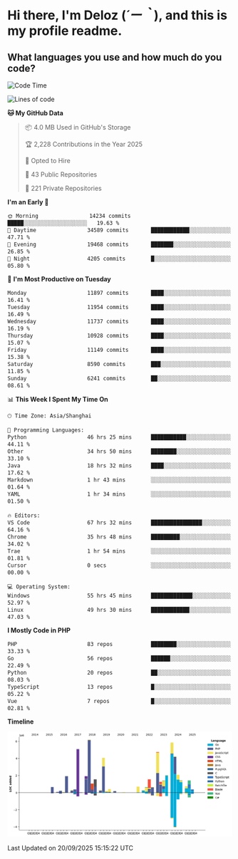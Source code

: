 # **Hi there, I'm Deloz (*´ー｀*), and this is my profile readme.**

## **What languages you use and how much do you code?**

<!--START_SECTION:waka-->
![Code Time](http://img.shields.io/badge/Code%20Time-7%2C562%20hrs%2013%20mins-blue)

![Lines of code](https://img.shields.io/badge/From%20Hello%20World%20I%27ve%20Written-53.7%20million%20lines%20of%20code-blue)

**🐱 My GitHub Data** 

> 📦 4.0 MB Used in GitHub's Storage 
 > 
> 🏆 2,228 Contributions in the Year 2025
 > 
> 💼 Opted to Hire
 > 
> 📜 43 Public Repositories 
 > 
> 🔑 221 Private Repositories 
 > 
**I'm an Early 🐤** 

```text
🌞 Morning                14234 commits       █████░░░░░░░░░░░░░░░░░░░░   19.63 % 
🌆 Daytime                34589 commits       ████████████░░░░░░░░░░░░░   47.71 % 
🌃 Evening                19468 commits       ███████░░░░░░░░░░░░░░░░░░   26.85 % 
🌙 Night                  4205 commits        █░░░░░░░░░░░░░░░░░░░░░░░░   05.80 % 
```
📅 **I'm Most Productive on Tuesday** 

```text
Monday                   11897 commits       ████░░░░░░░░░░░░░░░░░░░░░   16.41 % 
Tuesday                  11954 commits       ████░░░░░░░░░░░░░░░░░░░░░   16.49 % 
Wednesday                11737 commits       ████░░░░░░░░░░░░░░░░░░░░░   16.19 % 
Thursday                 10928 commits       ████░░░░░░░░░░░░░░░░░░░░░   15.07 % 
Friday                   11149 commits       ████░░░░░░░░░░░░░░░░░░░░░   15.38 % 
Saturday                 8590 commits        ███░░░░░░░░░░░░░░░░░░░░░░   11.85 % 
Sunday                   6241 commits        ██░░░░░░░░░░░░░░░░░░░░░░░   08.61 % 
```


📊 **This Week I Spent My Time On** 

```text
🕑︎ Time Zone: Asia/Shanghai

💬 Programming Languages: 
Python                   46 hrs 25 mins      ███████████░░░░░░░░░░░░░░   44.11 % 
Other                    34 hrs 50 mins      ████████░░░░░░░░░░░░░░░░░   33.10 % 
Java                     18 hrs 32 mins      ████░░░░░░░░░░░░░░░░░░░░░   17.62 % 
Markdown                 1 hr 43 mins        ░░░░░░░░░░░░░░░░░░░░░░░░░   01.64 % 
YAML                     1 hr 34 mins        ░░░░░░░░░░░░░░░░░░░░░░░░░   01.50 % 

🔥 Editors: 
VS Code                  67 hrs 32 mins      ████████████████░░░░░░░░░   64.16 % 
Chrome                   35 hrs 48 mins      █████████░░░░░░░░░░░░░░░░   34.02 % 
Trae                     1 hr 54 mins        ░░░░░░░░░░░░░░░░░░░░░░░░░   01.81 % 
Cursor                   0 secs              ░░░░░░░░░░░░░░░░░░░░░░░░░   00.00 % 

💻 Operating System: 
Windows                  55 hrs 45 mins      █████████████░░░░░░░░░░░░   52.97 % 
Linux                    49 hrs 30 mins      ████████████░░░░░░░░░░░░░   47.03 % 
```

**I Mostly Code in PHP** 

```text
PHP                      83 repos            ████████░░░░░░░░░░░░░░░░░   33.33 % 
Go                       56 repos            ██████░░░░░░░░░░░░░░░░░░░   22.49 % 
Python                   20 repos            ██░░░░░░░░░░░░░░░░░░░░░░░   08.03 % 
TypeScript               13 repos            █░░░░░░░░░░░░░░░░░░░░░░░░   05.22 % 
Vue                      7 repos             █░░░░░░░░░░░░░░░░░░░░░░░░   02.81 % 
```



**Timeline**

![Lines of Code chart](https://raw.githubusercontent.com/deloz/deloz/main/assets/bar_graph.png)


 Last Updated on 20/09/2025 15:15:22 UTC
<!--END_SECTION:waka-->
